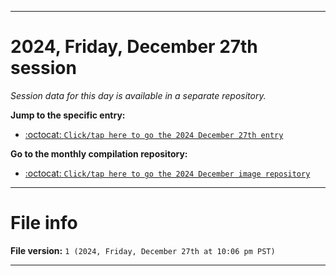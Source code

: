 
***

# 2024, Friday, December 27th session

_Session data for this day is available in a separate repository._

**Jump to the specific entry:**

- [:octocat: `Click/tap here to go the 2024 December 27th entry`](https://github.com/seanpm2001/SeansLifeArchive_Images_MotorWorld_CarFactory_Y2024_V12/tree/SeansLifeArchive_Images_MotorWorld_CarFactory_Y2024_V12_Main-dev/2024/12_December/27/)

**Go to the monthly compilation repository:**

- [:octocat: `Click/tap here to go the 2024 December image repository`](https://github.com/seanpm2001/SeansLifeArchive_Images_MotorWorld_CarFactory_Y2024_V12/)

***

# File info

**File version:** `1 (2024, Friday, December 27th at 10:06 pm PST)`

***
